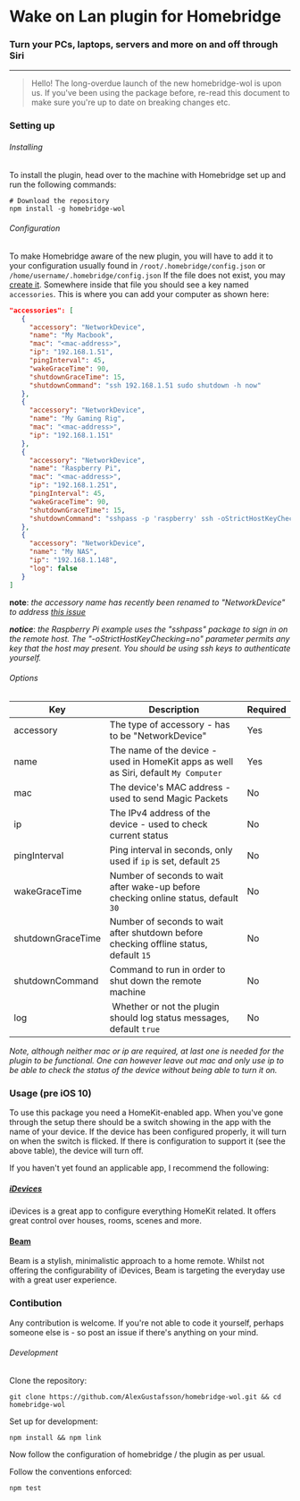 # Wake on Lan plugin for Homebridge
### Turn your PCs, laptops, servers and more on and off through Siri
***


> Hello! The long-overdue launch of the new homebridge-wol is upon us. If you've been using the package before, re-read this document to make sure you're up to date on breaking changes etc.

### Setting up

###### Installing

To install the plugin, head over to the machine with Homebridge set up and run the following commands:
```
# Download the repository
npm install -g homebridge-wol
```

###### Configuration

To make Homebridge aware of the new plugin, you will have to add it to your configuration usually found in `/root/.homebridge/config.json` or `/home/username/.homebridge/config.json` If the file does not exist, you may [create it](https://github.com/nfarina/homebridge/blob/master/config-sample.json). Somewhere inside that file you should see a key named `accessories`. This is where you can add your computer as shown here:

 ```json
"accessories": [
    {
      "accessory": "NetworkDevice",
      "name": "My Macbook",
      "mac": "<mac-address>",
      "ip": "192.168.1.51",
      "pingInterval": 45,
      "wakeGraceTime": 90,
      "shutdownGraceTime": 15,
      "shutdownCommand": "ssh 192.168.1.51 sudo shutdown -h now"
    },
    {
      "accessory": "NetworkDevice",
      "name": "My Gaming Rig",
      "mac": "<mac-address>",
      "ip": "192.168.1.151"
    },
    {
      "accessory": "NetworkDevice",
      "name": "Raspberry Pi",
      "mac": "<mac-address>",
      "ip": "192.168.1.251",
      "pingInterval": 45,
      "wakeGraceTime": 90,
      "shutdownGraceTime": 15,
      "shutdownCommand": "sshpass -p 'raspberry' ssh -oStrictHostKeyChecking=no pi@192.168.1.251 sudo shutdown -h now"
    },
    {
      "accessory": "NetworkDevice",
      "name": "My NAS",
      "ip": "192.168.1.148",
      "log": false
    }
]
```
__note__: _the accessory name has recently been renamed to "NetworkDevice" to address [this issue](https://github.com/AlexGustafsson/homebridge-wol/issues/17)_

___notice___: _the Raspberry Pi example uses the "sshpass" package to sign in on the remote host. The "-oStrictHostKeyChecking=no" parameter permits any key that the host may present. You should be using ssh keys to authenticate yourself._

###### Options

| Key       | Description                                                     | Required |
| --------- | --------------------------------------------------------------- | ---------|
| accessory | The type of accessory - has to be "NetworkDevice"               | Yes      |
| name      | The name of the device - used in HomeKit apps as well as Siri, default `My Computer` | Yes      |
| mac       | The device's MAC address - used to send Magic Packets         | No       |
| ip        | The IPv4 address of the device - used to check current status | No       |
| pingInterval      | Ping interval in seconds, only used if `ip` is set, default `25`                      | No       |
| wakeGraceTime     | Number of seconds to wait after wake-up before checking online status, default `30`   |  No       |
| shutdownGraceTime | Number of seconds to wait after shutdown before checking offline status, default `15` | No       |
| shutdownCommand   | Command to run in order to shut down the remote machine                               | No       |
| log | Whether or not the plugin should log status messages, default `true` | No |

_Note, although neither mac or ip are required, at last one is needed for the plugin to be functional. One can however leave out mac and only use ip to be able to check the status of the device without being able to turn it on._

### Usage (pre iOS 10)

To use this package you need a HomeKit-enabled app. When you've gone through the setup there should be a switch showing in the app with the name of your device. If the device has been configured properly, it will turn on when the switch is flicked. If there is configuration to support it (see the above table), the device will turn off.

If you haven't yet found an applicable app, I recommend the following:

##### [iDevices](https://itunes.apple.com/se/app/idevices-connected/id682656390?mt=8)
iDevices is a great app to configure everything HomeKit related. It offers great control over houses, rooms, scenes and more.

#### [Beam](https://itunes.apple.com/us/app/beam-elevate-your-home/id1038439712?mt=8)
Beam is a stylish, minimalistic approach to a home remote. Whilst not offering the configurability of iDevices, Beam is targeting the everyday use with a great user experience.

### Contibution

Any contribution is welcome. If you're not able to code it yourself, perhaps someone else is - so post an issue if there's anything on your mind.

###### Development

Clone the repository:
```
git clone https://github.com/AlexGustafsson/homebridge-wol.git && cd homebridge-wol
```

Set up for development:
```
npm install && npm link
```

Now follow the configuration of homebridge / the plugin as per usual.

Follow the conventions enforced:
```
npm test
```
